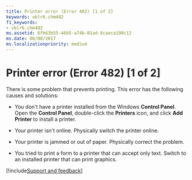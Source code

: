 ```yaml
---
title: Printer error (Error 482) [1 of 2]
keywords: vblr6.chm482
f1_keywords:
- vblr6.chm482
ms.assetid: 6fb63b55-46b5-a74b-01ad-8caeca190c12
ms.date: 06/08/2017
ms.localizationpriority: medium
---
```



# Printer error (Error 482) [1 of 2]

There is some problem that prevents printing. This error has the following causes and solutions:



- You don't have a printer installed from the Windows **Control Panel**. Open the **Control Panel**, double-click the **Printers** icon, and click **Add Printer** to install a printer.
    
- Your printer isn't online. Physically switch the printer online.
    
- Your printer is jammed or out of paper. Physically correct the problem.
    
- You tried to print a form to a printer that can accept only text. Switch to an installed printer that can print graphics.

[!include[Support and feedback](~/includes/feedback-boilerplate.md)]
